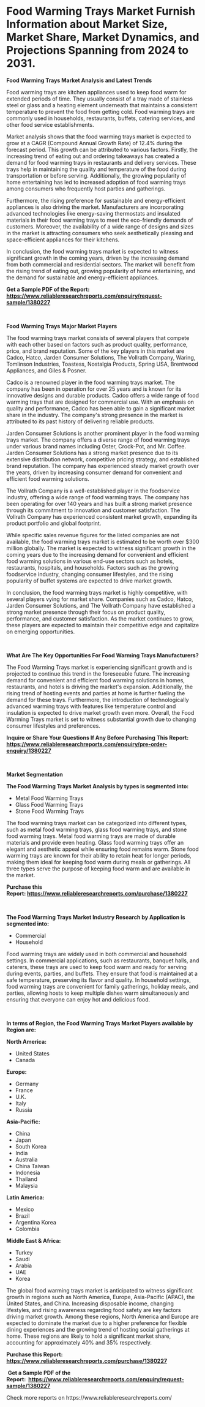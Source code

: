 <p><h1>Food Warming Trays Market Furnish Information about Market Size, Market Share, Market Dynamics, and Projections Spanning from 2024 to 2031.</h1></p><p><strong>Food Warming Trays Market Analysis and Latest Trends</strong></p>
<p><p>Food warming trays are kitchen appliances used to keep food warm for extended periods of time. They usually consist of a tray made of stainless steel or glass and a heating element underneath that maintains a consistent temperature to prevent the food from getting cold. Food warming trays are commonly used in households, restaurants, buffets, catering services, and other food service establishments.</p><p>Market analysis shows that the food warming trays market is expected to grow at a CAGR (Compound Annual Growth Rate) of 12.4% during the forecast period. This growth can be attributed to various factors. Firstly, the increasing trend of eating out and ordering takeaways has created a demand for food warming trays in restaurants and delivery services. These trays help in maintaining the quality and temperature of the food during transportation or before serving. Additionally, the growing popularity of home entertaining has led to increased adoption of food warming trays among consumers who frequently host parties and gatherings.</p><p>Furthermore, the rising preference for sustainable and energy-efficient appliances is also driving the market. Manufacturers are incorporating advanced technologies like energy-saving thermostats and insulated materials in their food warming trays to meet the eco-friendly demands of customers. Moreover, the availability of a wide range of designs and sizes in the market is attracting consumers who seek aesthetically pleasing and space-efficient appliances for their kitchens.</p><p>In conclusion, the food warming trays market is expected to witness significant growth in the coming years, driven by the increasing demand from both commercial and residential sectors. The market will benefit from the rising trend of eating out, growing popularity of home entertaining, and the demand for sustainable and energy-efficient appliances.</p></p>
<p><strong>Get a Sample PDF of the Report:&nbsp; <a href="https://www.reliableresearchreports.com/enquiry/request-sample/1380227">https://www.reliableresearchreports.com/enquiry/request-sample/1380227</a></strong></p>
<p>&nbsp;</p>
<p><strong>Food Warming Trays Major Market Players</strong></p>
<p><p>The food warming trays market consists of several players that compete with each other based on factors such as product quality, performance, price, and brand reputation. Some of the key players in this market are Cadco, Hatco, Jarden Consumer Solutions, The Vollrath Company, Waring, Tomlinson Industries, Toastess, Nostalgia Products, Spring USA, Brentwood Appliances, and Giles & Posner.</p><p>Cadco is a renowned player in the food warming trays market. The company has been in operation for over 25 years and is known for its innovative designs and durable products. Cadco offers a wide range of food warming trays that are designed for commercial use. With an emphasis on quality and performance, Cadco has been able to gain a significant market share in the industry. The company's strong presence in the market is attributed to its past history of delivering reliable products.</p><p>Jarden Consumer Solutions is another prominent player in the food warming trays market. The company offers a diverse range of food warming trays under various brand names including Oster, Crock-Pot, and Mr. Coffee. Jarden Consumer Solutions has a strong market presence due to its extensive distribution network, competitive pricing strategy, and established brand reputation. The company has experienced steady market growth over the years, driven by increasing consumer demand for convenient and efficient food warming solutions. </p><p>The Vollrath Company is a well-established player in the foodservice industry, offering a wide range of food warming trays. The company has been operating for over 140 years and has built a strong market presence through its commitment to innovation and customer satisfaction. The Vollrath Company has experienced consistent market growth, expanding its product portfolio and global footprint.</p><p>While specific sales revenue figures for the listed companies are not available, the food warming trays market is estimated to be worth over $300 million globally. The market is expected to witness significant growth in the coming years due to the increasing demand for convenient and efficient food warming solutions in various end-use sectors such as hotels, restaurants, hospitals, and households. Factors such as the growing foodservice industry, changing consumer lifestyles, and the rising popularity of buffet systems are expected to drive market growth.</p><p>In conclusion, the food warming trays market is highly competitive, with several players vying for market share. Companies such as Cadco, Hatco, Jarden Consumer Solutions, and The Vollrath Company have established a strong market presence through their focus on product quality, performance, and customer satisfaction. As the market continues to grow, these players are expected to maintain their competitive edge and capitalize on emerging opportunities.</p></p>
<p>&nbsp;</p>
<p><strong>What Are The Key Opportunities For Food Warming Trays Manufacturers?</strong></p>
<p><p>The Food Warming Trays market is experiencing significant growth and is projected to continue this trend in the foreseeable future. The increasing demand for convenient and efficient food warming solutions in homes, restaurants, and hotels is driving the market's expansion. Additionally, the rising trend of hosting events and parties at home is further fueling the demand for these trays. Furthermore, the introduction of technologically advanced warming trays with features like temperature control and insulation is expected to drive market growth even more. Overall, the Food Warming Trays market is set to witness substantial growth due to changing consumer lifestyles and preferences.</p></p>
<p><strong>Inquire or Share Your Questions If Any Before Purchasing This Report: <a href="https://www.reliableresearchreports.com/enquiry/pre-order-enquiry/1380227">https://www.reliableresearchreports.com/enquiry/pre-order-enquiry/1380227</a></strong></p>
<p>&nbsp;</p>
<p><strong>Market Segmentation</strong></p>
<p><strong>The Food Warming Trays Market Analysis by types is segmented into:</strong></p>
<p><ul><li>Metal Food Warming Trays</li><li>Glass Food Warming Trays</li><li>Stone Food Warming Trays</li></ul></p>
<p><p>The food warming trays market can be categorized into different types, such as metal food warming trays, glass food warming trays, and stone food warming trays. Metal food warming trays are made of durable materials and provide even heating. Glass food warming trays offer an elegant and aesthetic appeal while ensuring food remains warm. Stone food warming trays are known for their ability to retain heat for longer periods, making them ideal for keeping food warm during meals or gatherings. All three types serve the purpose of keeping food warm and are available in the market.</p></p>
<p><strong>Purchase this Report:&nbsp;<a href="https://www.reliableresearchreports.com/purchase/1380227">https://www.reliableresearchreports.com/purchase/1380227</a></strong></p>
<p>&nbsp;</p>
<p><strong>The Food Warming Trays Market Industry Research by Application is segmented into:</strong></p>
<p><ul><li>Commercial</li><li>Household</li></ul></p>
<p><p>Food warming trays are widely used in both commercial and household settings. In commercial applications, such as restaurants, banquet halls, and caterers, these trays are used to keep food warm and ready for serving during events, parties, and buffets. They ensure that food is maintained at a safe temperature, preserving its flavor and quality. In household settings, food warming trays are convenient for family gatherings, holiday meals, and parties, allowing hosts to keep multiple dishes warm simultaneously and ensuring that everyone can enjoy hot and delicious food.</p></p>
<p>&nbsp;</p>
<p><strong>In terms of Region, the Food Warming Trays Market Players available by Region are:</strong></p>
<p>
    <p> <strong> North America: </strong>
        <ul>
            <li>United States</li>
            <li>Canada</li>
        </ul>
        </p> 
    <p> <strong> Europe: </strong>
        <ul>
            <li>Germany</li>
            <li>France</li>
            <li>U.K.</li>
            <li>Italy</li>
            <li>Russia</li>
        </ul>
        </p> 
    <p> <strong> Asia-Pacific: </strong>
        <ul>
            <li>China</li>
            <li>Japan</li>
            <li>South Korea</li>
            <li>India</li>
            <li>Australia</li>
            <li>China Taiwan</li>
            <li>Indonesia</li>
            <li>Thailand</li>
            <li>Malaysia</li>
        </ul>
        </p> 
    <p> <strong> Latin America: </strong>
        <ul>
            <li>Mexico</li>
            <li>Brazil</li>
            <li>Argentina Korea</li>
            <li>Colombia</li>
        </ul>
        </p> 
    <p> <strong> Middle East & Africa: </strong>
        <ul>
            <li>Turkey</li>
            <li>Saudi</li>
            <li>Arabia</li>
            <li>UAE</li>
            <li>Korea</li>
        </ul>
    </p>
    </p>
<p><p>The global food warming trays market is anticipated to witness significant growth in regions such as North America, Europe, Asia-Pacific (APAC), the United States, and China. Increasing disposable income, changing lifestyles, and rising awareness regarding food safety are key factors driving market growth. Among these regions, North America and Europe are expected to dominate the market due to a higher preference for flexible dining experiences and the growing trend of hosting social gatherings at home. These regions are likely to hold a significant market share, accounting for approximately 40% and 35% respectively.</p></p>
<p><strong>Purchase this Report: <a href="https://www.reliableresearchreports.com/purchase/1380227">https://www.reliableresearchreports.com/purchase/1380227</a></strong></p>
<p>&nbsp;<strong>Get a Sample PDF of the Report:&nbsp;&nbsp;<a href="https://www.reliableresearchreports.com/enquiry/request-sample/1380227">https://www.reliableresearchreports.com/enquiry/request-sample/1380227</a></strong></p>
<p><strong></strong></p>
<p>Check more reports on https://www.reliableresearchreports.com/</p>